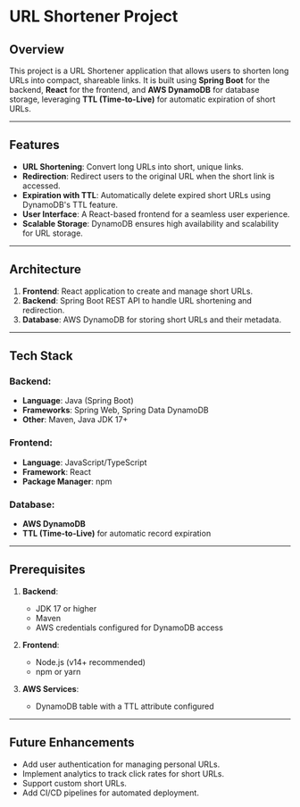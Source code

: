 # URL Shortener Project

## Overview
This project is a URL Shortener application that allows users to shorten long URLs into compact, shareable links. It is built using **Spring Boot** for the backend, **React** for the frontend, and **AWS DynamoDB** for database storage, leveraging **TTL (Time-to-Live)** for automatic expiration of short URLs.

---

## Features
- **URL Shortening**: Convert long URLs into short, unique links.
- **Redirection**: Redirect users to the original URL when the short link is accessed.
- **Expiration with TTL**: Automatically delete expired short URLs using DynamoDB's TTL feature.
- **User Interface**: A React-based frontend for a seamless user experience.
- **Scalable Storage**: DynamoDB ensures high availability and scalability for URL storage.

---

## Architecture
1. **Frontend**: React application to create and manage short URLs.
2. **Backend**: Spring Boot REST API to handle URL shortening and redirection.
3. **Database**: AWS DynamoDB for storing short URLs and their metadata.

---

## Tech Stack
### Backend:
- **Language**: Java (Spring Boot)
- **Frameworks**: Spring Web, Spring Data DynamoDB
- **Other**: Maven, Java JDK 17+

### Frontend:
- **Language**: JavaScript/TypeScript
- **Framework**: React
- **Package Manager**: npm

### Database:
- **AWS DynamoDB**
- **TTL (Time-to-Live)** for automatic record expiration

---

## Prerequisites
1. **Backend**:
   - JDK 17 or higher
   - Maven
   - AWS credentials configured for DynamoDB access

2. **Frontend**:
   - Node.js (v14+ recommended)
   - npm or yarn

3. **AWS Services**:
   - DynamoDB table with a TTL attribute configured

---

## Future Enhancements
- Add user authentication for managing personal URLs.
- Implement analytics to track click rates for short URLs.
- Support custom short URLs.
- Add CI/CD pipelines for automated deployment.


